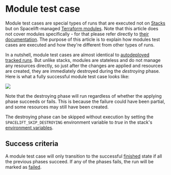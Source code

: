 # Module test case

Module test cases are special types of runs that are executed not on [Stacks](../stack/README.md) but on Spacelift-managed [Terraform modules](../../vendors/terraform/module-registry.md). Note that this article does not cover modules specifically - for that please refer directly to [their documentation](../../vendors/terraform/module-registry.md). The purpose of this article is to explain how modules test cases are executed and how they're different from other types of runs.

In a nutshell, module test cases are almost identical to [autodeployed](../stack/stack-settings.md#autodeploy) [tracked runs](tracked.md). But unlike stacks, modules are stateless and do not manage any resources directly, so just after the changes are applied and resources are created, they are immediately destroyed during the _destroying_ phase. Here is what a fully successful module test case looks like:

![](../../assets/screenshots/Set_up_in_the_default_VPC_·_spacelift-workerpool-on-ec2.png)

Note that the destroying phase will run regardless of whether the applying phase succeeds or fails. This is because the failure could have been partial, and some resources may still have been created.

The destroying phase can be skipped without execution by setting the `SPACELIFT_SKIP_DESTROYING` environment variable to _true_ in the stack's [environment variables](../stack/stack-settings.md#environment-variables).

## Success criteria

A module test case will only transition to the successful [finished](./README.md#finished) state if all the previous phases succeed. If any of the phases fails, the run will be marked as [failed](./README.md#failed).
